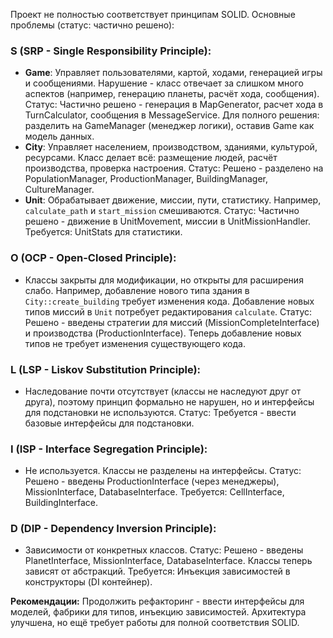 Проект не полностью соответствует принципам SOLID. Основные проблемы (статус: частично решено):

### S (SRP - Single Responsibility Principle):

- __Game__: Управляет пользователями, картой, ходами, генерацией игры и сообщениями. Нарушение - класс отвечает за слишком много аспектов (например, генерацию планеты, расчёт хода, сообщения). Статус: Частично решено - генерация в MapGenerator, расчет хода в TurnCalculator, сообщения в MessageService. Для полного решения: разделить на GameManager (менеджер логики), оставив Game как модель данных.
- __City__: Управляет населением, производством, зданиями, культурой, ресурсами. Класс делает всё: размещение людей, расчёт производства, проверка настроения. Статус: Решено - разделено на PopulationManager, ProductionManager, BuildingManager, CultureManager.
- __Unit__: Обрабатывает движение, миссии, пути, статистику. Например, `calculate_path` и `start_mission` смешиваются. Статус: Частично решено - движение в UnitMovement, миссии в UnitMissionHandler. Требуется: UnitStats для статистики.

### O (OCP - Open-Closed Principle):

- Классы закрыты для модификации, но открыты для расширения слабо. Например, добавление нового типа здания в `City::create_building` требует изменения кода. Добавление новых типов миссий в `Unit` потребует редактирования `calculate`. Статус: Решено - введены стратегии для миссий (MissionCompleteInterface) и производства (ProductionInterface). Теперь добавление новых типов не требует изменения существующего кода.

### L (LSP - Liskov Substitution Principle):

- Наследование почти отсутствует (классы не наследуют друг от друга), поэтому принцип формально не нарушен, но и интерфейсы для подстановки не используются. Статус: Требуется - ввести базовые интерфейсы для подстановки.

### I (ISP - Interface Segregation Principle):

- Не используется. Классы не разделены на интерфейсы. Статус: Решено - введены ProductionInterface (через менеджеры), MissionInterface, DatabaseInterface. Требуется: CellInterface, BuildingInterface.

### D (DIP - Dependency Inversion Principle):

- Зависимости от конкретных классов. Статус: Решено - введены PlanetInterface, MissionInterface, DatabaseInterface. Классы теперь зависят от абстракций. Требуется: Инъекция зависимостей в конструкторы (DI контейнер).

__Рекомендации:__ Продолжить рефакторинг - ввести интерфейсы для моделей, фабрики для типов, инъекцию зависимостей. Архитектура улучшена, но ещё требует работы для полной соответствия SOLID.
